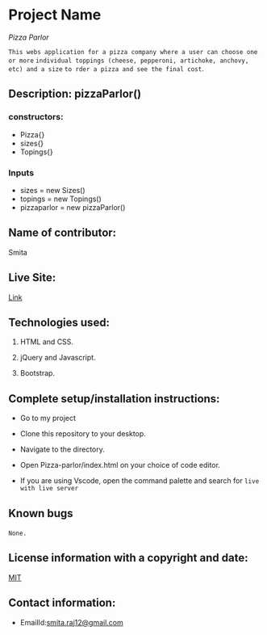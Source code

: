 
# Project Name
  
  _Pizza Parlor_

`This webs application for a pizza company where a user can choose one or more` `individual toppings (cheese, pepperoni, artichoke, anchovy, etc) and a size` 
  `to rder a pizza and see the final cost`.

## Description: pizzaParlor()

### constructors:  

* Pizza{}
* sizes{}
* Topings{}

### Inputs

* sizes = new Sizes()
* topings = new Topings()
* pizzaparlor = new pizzaParlor()


## Name of contributor:

Smita   

## Live Site:

[Link](https://smita-raj12.github.io/Pizza-Parlor)

## Technologies used:

1. HTML and CSS.

2. jQuery and Javascript.

3. Bootstrap.
    

## Complete setup/installation instructions:

* Go to my project       

* Clone this repository to your desktop.

* Navigate to the directory.

* Open Pizza-parlor/index.html on your choice of code editor.

* If you are using Vscode, open the command palette and search for `live
with live server`


## Known bugs

`None.`     

## License information with a copyright and date:

 [MIT](https://opensource.org/licenses/MIT)

## Contact information:
   
* EmailId:smita.raj12@gmail.com

